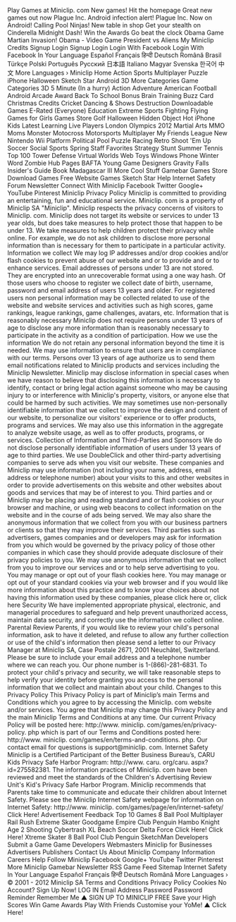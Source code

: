 Play Games at Miniclip. com New games! Hit the homepage Great new games out now Plague Inc. Android infection alert! Plague Inc. Now on Android! Calling Pool Ninjas! New table in shop Get your stealth on Cinderella Midnight Dash! Win the Awards Go beat the clock Obama Game Martian Invasion! Obama - Video Game President vs Aliens My Miniclip Credits Signup Login Signup Login Login With Facebook Login With Facebook In Your Language Español Français हिन्दी Deutsch Română Brasil Türkçe Polski Português Русский 日本語 Italiano Magyar Svenska 한국어 中文 More Languages › Miniclip Home Action Sports Multiplayer Puzzle iPhone Halloween Sketch Star Android 3D More Categories Game Categories 3D 5 Minute (In a hurry) Action Adventure American Football Android Arcade Award Back To School Bonus Brain Training Buzz Card Christmas Credits Cricket Dancing & Shows Destruction Downloadable Games E-Rated (Everyone) Education Extreme Sports Fighting Flying Games for Girls Games Store Golf Halloween Hidden Object Hot iPhone Kids Latest Learning Live Players London Olympics 2012 Martial Arts MMO Moms Monster Motocross Motorsports Multiplayer My Friends League New Nintendo Wii Platform Political Pool Puzzle Racing Retro Shoot 'Em Up Soccer Social Sports Spring Staff Favorites Strategy Stunt Summer Tennis Top 100 Tower Defense Virtual Worlds Web Toys Windows Phone Winter Word Zombie Hub Pages BAFTA Young Game Designers Gravity Falls Insider's Guide Book Madagascar III More Cool Stuff Gamebar Games Store Download Games Free Website Games Sketch Star Help Internet Safety Forum Newsletter Connect With Miniclip Facebook Twitter Google+ YouTube Pinterest Miniclip Privacy Policy Miniclip is committed to providing an entertaining, fun and educational service. Miniclip. com is a property of Miniclip SA "Miniclip". Miniclip respects the privacy concerns of visitors to Miniclip. com. Miniclip does not target its website or services to under 13 year olds, but does take measures to help protect those that happen to be under 13. We take measures to help children protect their privacy while online. For example, we do not ask children to disclose more personal information than is necessary for them to participate in a particular activity. Information we collect We may log IP addresses and/or drop cookies and/or flash cookies to prevent abuse of our website and or to provide and or to enhance services. Email addresses of persons under 13 are not stored. They are encrypted into an unrecoverable format using a one way hash. Of those users who choose to register we collect date of birth, username, password and email address of users 13 years and older. For registered users non personal information may be collected related to use of the website and website services and activities such as high scores, game rankings, league rankings, game challenges, avatars, etc. Information that is reasonably necessary Miniclip does not require persons under 13 years of age to disclose any more information than is reasonably necessary to participate in the activity as a condition of participation. How we use the information We do not retain any personal information beyond the time it is needed. We may use information to ensure that users are in compliance with our terms. Persons over 13 years of age authorize us to send them email notifications related to Miniclip products and services including the Miniclip Newsletter. Miniclip may disclose information in special cases when we have reason to believe that disclosing this information is necessary to identify, contact or bring legal action against someone who may be causing injury to or interference with Miniclip's property, visitors, or anyone else that could be harmed by such activities. We may sometimes use non-personally identifiable information that we collect to improve the design and content of our website, to personalize our visitors' experience or to offer products, programs and services. We may also use this information in the aggregate to analyze website usage, as well as to offer products, programs, or services. Collection of Information and Third-Parties and Sponsors We do not disclose personally identifiable information of users under 13 years of age to third parties. We use DoubleClick and other third-party advertising companies to serve ads when you visit our website. These companies and Miniclip may use information (not including your name, address, email address or telephone number) about your visits to this and other websites in order to provide advertisements on this website and other websites about goods and services that may be of interest to you. Third parties and or Miniclip may be placing and reading standard and or flash cookies on your browser and machine, or using web beacons to collect information on the website and in the course of ads being served. We may also share the anonymous information that we collect from you with our business partners or clients so that they may improve their services. Third parties such as advertisers, games companies and or developers may ask for information from you which would be governed by the privacy policy of those other companies in which case they should provide adequate disclosure of their privacy policies to you. We may use anonymous information that we collect from you to improve our services and or to help serve advertising to you. You may manage or opt out of your flash cookies here. You may manage or opt out of your standard cookies via your web browser and if you would like more information about this practice and to know your choices about not having this information used by these companies, please click here or, click here Security We have implemented appropriate physical, electronic, and managerial procedures to safeguard and help prevent unauthorized access, maintain data security, and correctly use the information we collect online. Parental Review Parents, if you would like to review your child's personal information, ask to have it deleted, and refuse to allow any further collection or use of the child's information then please send a letter to our Privacy Manager at Miniclip SA, Case Postale 2671, 2001 Neuchâtel, Switzerland. Please be sure to include your email address and a telephone number where we can reach you. Our phone number is 1-(866)-281-6831. To protect your child's privacy and security, we will take reasonable steps to help verify your identity before granting you access to the personal information that we collect and maintain about your child. Changes to this Privacy Policy This Privacy Policy is part of Miniclip’s main Terms and Conditions which you agree to by accessing the Miniclip. com website and/or services. You agree that Miniclip may change this Privacy Policy and the main Miniclip Terms and Conditions at any time. Our current Privacy Policy will be posted here: http://www. miniclip. com/games/en/privacy-policy. php which is part of our Terms and Conditions posted here: http://www. miniclip. com/games/en/terms-and-conditions. php. Our contact email for questions is support@miniclip. com. Internet Safety Miniclip is a Certified Participant of the Better Business Bureau’s, CARU Kids Privacy Safe Harbor Program: http://www. caru. org/caru. aspx?id=275582381. The information practices of Miniclip. com have been reviewed and meet the standards of the Children's Advertising Review Unit's Kid's Privacy Safe Harbor Program. Miniclip recommends that Parents take time to communicate and educate their children about Internet Safety. Please see the Miniclip Internet Safety webpage for information on Internet Safety: http://www. miniclip. com/games/page/en/internet-safety/ Click Here! Advertisement Feedback Top 10 Games 8 Ball Pool Multiplayer Rail Rush Extreme Skater Goodgame Empire Club Penguin Hambo Knight Age 2 Shooting Cybertrash XL Beach Soccer Delta Force Click Here! Click Here! Xtreme Skater 8 Ball Pool Club Penguin SketchMan Developers Submit a Game Game Developers Webmasters Miniclip for Businesses Advertisers Publishers Contact Us About Miniclip Company Information Careers Help Follow Miniclip Facebook Google+ YouTube Twitter Pinterest More Miniclip Gamebar Newsletter RSS Game Feed Sitemap Internet Safety In Your Language Español Français हिन्दी Deutsch Română More Languages › © 2001 - 2012 Miniclip SA Terms and Conditions Privacy Policy Cookies No Account? Sign Up Now! LOG IN Email Address Password Password Reminder Remember Me ▲ SIGN UP TO MINICLIP FREE Save your High Scores Win Game Awards Play With Friends Customise your YoMe! ▲ Click Here!